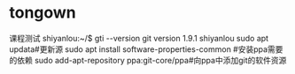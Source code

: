 # tongown
课程测试
shiyanlou:~/$ gti --version
git version 1.9.1
shiyanlou
sudo apt updata#更新源
sudo apt install software-properties-common #安装ppa需要的依赖
sudo add-apt-repository ppa:git-core/ppa#向ppa中添加git的软件资源

